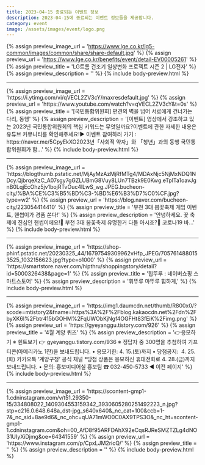 ```yaml
---
title: 2023-04-15 종료되는 이벤트 정보
description: 2023-04-15에 종료되는 이벤트 정보들을 제공합니다.
category: event
image: /assets/images/event/logo.png
---
```

{% assign preview_image_url = 'https://www.lge.co.kr/lg5-common/images/common/share/share-default.jpg' %}
{% assign preview_url = 'https://www.lge.co.kr/benefits/event/detail-EV00005261' %}
{% assign preview_title = 'LG트롬 건조기 일상변화 프로젝트 시즌 2 | LG전자' %}
{% assign preview_description = '' %}
{% include body-preview.html %}
<hr>{% assign preview_image_url = 'https://i.ytimg.com/vi/qVECL2ZV3cY/maxresdefault.jpg' %}
{% assign preview_url = 'https://www.youtube.com/watch?v=qVECL2ZV3cY&t=0s' %}
{% assign preview_title = '[국민통합위원회] 편견의 벽을 넘어 서로에게 건너가는 다리, 동행' %}
{% assign preview_description = '[이벤트] 영상에서 강조하고 있는 2023년 국민통합위원회의 핵심 키워드는 무엇일까요?이벤트에 관한 자세한 내용은 유튜브 커뮤니티를 확인해주세요!▶ 이벤트 참여하러 가기 : https://naver.me/5CpyEkXO2023년「사회적 약자」와 「청년」과의 동행 국민통합위원회가 함...' %}
{% include body-preview.html %}
<hr>{% assign preview_image_url = 'https://blogthumb.pstatic.net/MjAyMzAzMjRfMTg4/MDAxNjc5NjMxNDQ1NDcy.QjbrqeXzC_A07sgy7gGZLUBmG8Vuy8LUn7TBzk9E0Kwg.eTplTa1oavJgnB0LqjEcOhz5jv1bojRTvOuc4lLwS_wg.JPEG.bucheon-city/%BA%CE%C3%B5%BD%C3-%BD%E6%B3%D7%C0%CF.jpg?type=w2' %}
{% assign preview_url = 'https://blog.naver.com/bucheon-city/223054414410' %}
{% assign preview_title = '부천 3대 봄꽃축제 게임 이벤트, 핸썹이가 경품 쏜다!' %}
{% assign preview_description = '안녕하세요. 꽃 축제에 진심인 핸썹이에요!💛 부천 3대 봄꽃축제 유명한거 다들 아시죠?🌸 코로나19 바...' %}
{% include body-preview.html %}
<hr>{% assign preview_image_url = 'https://shop-phinf.pstatic.net/20230325_44/16797549309962vHfp_JPEG/7057614880153525_1032156623.jpg?type=o1000' %}
{% assign preview_url = 'https://smartstore.naver.com/hipthru/shoppingstory/detail?id=5000326438&page=1' %}
{% assign preview_title = '힙뚜루 : 네이버쇼핑 스마트스토어' %}
{% assign preview_description = '휘뚜루 마뚜루 힙하게,' %}
{% include body-preview.html %}
<hr>{% assign preview_image_url = 'https://img1.daumcdn.net/thumb/R800x0/?scode=mtistory2&fname=https%3A%2F%2Fblog.kakaocdn.net%2Fdn%2FbyXK6l%2Fbtr415bGOHM%2FqUWObKjNgf4OGFHt83fEiK%2Fimg.png' %}
{% assign preview_url = 'https://gyeyanggu.tistory.com/926' %}
{% assign preview_title = '4월 계양 퀴즈' %}
{% assign preview_description = '👉응모하기 ※ 힌트보기 👉 gyeyanggu.tistory.com/936 ※ 정답자 중 300명을 추첨하여 기프티콘(아메리카노 1잔)을 보내드립니다. • 응모기한: 4. 15.(토)까지 • 당첨공지: ‌ 4. 25.(화) 카카오톡 ‘계양구청’ 공식 채널 *당첨 상품은 응모하신 휴대전화로 4. 28.(금)까지 보내드립니다. • 문의: 홍보미디어실 홍보팀 ☎ 032-450-5733 ◀ 이전 페이지' %}
{% include body-preview.html %}
<hr>{% assign preview_image_url = 'https://scontent-gmp1-1.cdninstagram.com/v/t51.29350-15/334808022_1409304553159342_3930605280251492223_n.jpg?stp=c216.0.648.648a_dst-jpg_s640x640&amp;_nc_cat=100&amp;ccb=1-7&amp;_nc_sid=8ae9d6&amp;_nc_ohc=qUA71mWO0C0AX9TPS3O&amp;_nc_ht=scontent-gmp1-1.cdninstagram.com&amp;oh=00_AfD8f95ARFDAhX92eCqsRJReSMZTZLg4dNO31UIyXiDjmg&amp;oe=64341559' %}
{% assign preview_url = 'https://www.instagram.com/p/CpxLJM2ricQ/' %}
{% assign preview_title = '' %}
{% assign preview_description = '' %}
{% include body-preview.html %}